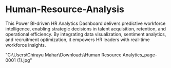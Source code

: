 # Human-Resource-Analysis
This Power BI-driven HR Analytics Dashboard delivers predictive workforce intelligence, enabling strategic decisions in talent acquisition, retention, and operational efficiency. By integrating data visualization, sentiment analytics, and recruitment optimization, it empowers HR leaders with real-time workforce insights.

"C:\Users\Chirayu Mahar\Downloads\Human Resource Analytics_page-0001 (1).jpg"
